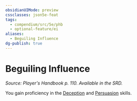 ```yaml
---
obsidianUIMode: preview
cssclasses: json5e-feat
tags:
  - compendium/src/5e/phb
  - optional-feature/ei
aliases:
  - Beguiling Influence
dg-publish: true
---
```

# Beguiling Influence
*Source: Player's Handbook p. 110. Available in the SRD.*  

You gain proficiency in the [Deception](/3-Mechanics/CLI/rules/skills.md#Deception) and [Persuasion](/3-Mechanics/CLI/rules/skills.md#Persuasion) skills.